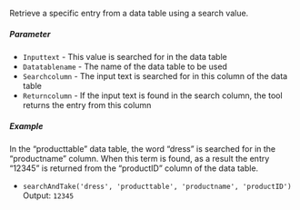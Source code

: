 Retrieve a specific entry from a data table using a search value.

##### Parameter
* `Inputtext` - This value is searched for in the data table
* `Datatablename` - The name of the data table to be used
* `Searchcolumn` - The input text is searched for in this column of the data table
* `Returncolumn` - If the input text is found in the search column, the tool returns the entry from this column

##### Example
In the “producttable” data table, the word “dress” is searched for in the “productname” column.
When this term is found, as a result the entry “12345” is returned from the “productID” column of the data table.
* `searchAndTake('dress', 'producttable', 'productname', 'productID')` Output: `12345`